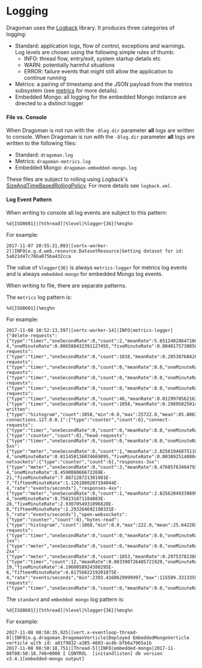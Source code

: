 Logging
======

Dragoman uses the [Logback](https://logback.qos.ch/) library. It produces three categories of logging:

* Standard: application logs, flow of control, exceptions and warnings. Log levels are chosen using the following simple rules of thumb:
  * INFO: thread flow, entry/exit, system startup details etc
  * WARN: potentially harmful situations
  * ERROR: failure events that might still allow the application to continue running
* Metrics: a pairing of timestamp and the JSON payload from the metrics subsystem (see [metrics](metrics.md) for more details).
* Embedded Mongo: all logging for the embedded Mongo instance are directed to a distinct logger 

#### File vs. Console

When Dragoman is not run with the `-Dlog.dir` parameter **all** logs are written to console. When Dragoman is run with the `-Dlog.dir` parameter **all** logs are written to the following files:

* Standard: `dragoman.log`
* Metrics: `dragoman-metrics.log`
* Embedded Mongo: `dragoman-embedded-mongo.log`

These files are subject to rolling using Logback's [SizeAndTimeBasedRollingPolicy](https://logback.qos.ch/manual/appenders.html#SizeAndTimeBasedRollingPolicy). For more details see `logback.xml`.


#### Log Event Pattern

When writing to console all log events are subject to this pattern:

```
%d{ISO8601}|[%thread]|%level|%logger{36}|%msg%n
```

For example:

```
2017-11-07 20:55:31,093|[vertx-worker-2]|INFO|o.g.d.web.resource.DatasetResource|Getting dataset for id: 5a021d47c786a075ba432cca
```

The value of `%logger{36}` is always `metrics-logger` for metrics log events and is always `embedded-mongo` for embedded Mongo log events.

When writing to file, there are separate patterns.

The `metrics` log pattern is: 

```
%d{ISO8601}|%msg%n
```

For example:

```
2017-11-08 10:52:13,597|[vertx-worker-14]|INFO|metrics-logger|{"delete-requests":{"type":"timer","oneSecondRate":0,"count":2,"meanRate":5.651240286471607E-4,"oneMinuteRate":0.006588432391127455,"fiveMinuteRate":0.004817573805080151,"fifteenMinuteRate":0.0019940965306243976,"rate":"events/seconds","min":0.568813,"max":2.654515,"mean":1.5413782715399287,"stddev":1.040479756927465,"median":0.568813,"75%":2.654515,"95%":2.654515,"98%":2.654515,"99%":2.654515,"99.9%":2.654515,"durationRate":"milliseconds"},"post-requests":{"type":"timer","oneSecondRate":0,"count":1010,"meanRate":0.2853876842691808,"oneMinuteRate":0.41253311958784916,"fiveMinuteRate":0.405127669167274,"fifteenMinuteRate":0.37749033299449974,"rate":"events/seconds","min":0.465146,"max":1132.3040799999999,"mean":1.4810624675481785,"stddev":10.448334693765243,"median":0.6079129999999999,"75%":0.7071529999999999,"95%":0.8448559999999999,"98%":4.88366,"99%":4.88366,"99.9%":147.55389399999999,"durationRate":"milliseconds"},"patch-requests":{"type":"timer","oneSecondRate":0,"count":0,"meanRate":0.0,"oneMinuteRate":0.0,"fiveMinuteRate":0.0,"fifteenMinuteRate":0.0,"rate":"events/seconds","min":0.0,"max":0.0,"mean":0.0,"stddev":0.0,"median":0.0,"75%":0.0,"95%":0.0,"98%":0.0,"99%":0.0,"99.9%":0.0,"durationRate":"milliseconds"},"trace-requests":{"type":"timer","oneSecondRate":0,"count":0,"meanRate":0.0,"oneMinuteRate":0.0,"fiveMinuteRate":0.0,"fifteenMinuteRate":0.0,"rate":"events/seconds","min":0.0,"max":0.0,"mean":0.0,"stddev":0.0,"median":0.0,"75%":0.0,"95%":0.0,"98%":0.0,"99%":0.0,"99.9%":0.0,"durationRate":"milliseconds"},"options-requests":{"type":"timer","oneSecondRate":0,"count":0,"meanRate":0.0,"oneMinuteRate":0.0,"fiveMinuteRate":0.0,"fifteenMinuteRate":0.0,"rate":"events/seconds","min":0.0,"max":0.0,"mean":0.0,"stddev":0.0,"median":0.0,"75%":0.0,"95%":0.0,"98%":0.0,"99%":0.0,"99.9%":0.0,"durationRate":"milliseconds"},"get-requests":{"type":"timer","oneSecondRate":0,"count":46,"meanRate":0.012997856216376192,"oneMinuteRate":0.04309006538297238,"fiveMinuteRate":0.018438458557596852,"fifteenMinuteRate":0.009090660326922247,"rate":"events/seconds","min":1.28453,"max":1523.885532,"mean":394.02542750040436,"stddev":659.4165511681371,"median":5.040983,"75%":1523.885532,"95%":1523.885532,"98%":1523.885532,"99%":1523.885532,"99.9%":1523.885532,"durationRate":"milliseconds"},"requests":{"type":"timer","oneSecondRate":0,"count":1058,"meanRate":0.29895025014330084,"oneMinuteRate":0.46221161736194893,"fiveMinuteRate":0.4283837020063475,"fifteenMinuteRate":0.388575216198518,"rate":"events/seconds","min":0.465146,"max":1523.885532,"mean":35.50451362266913,"stddev":223.5697972878225,"median":0.6376999999999999,"75%":0.754371,"95%":5.040983,"98%":1523.885532,"99%":1523.885532,"99.9%":1523.885532,"durationRate":"milliseconds"},"bytes-written":{"type":"histogram","count":1058,"min":0.0,"max":25722.0,"mean":85.80639602246818,"stddev":317.30043759573994,"median":0.0,"75%":0.0,"95%":1393.0,"98%":1396.0,"99%":1414.0,"99.9%":1421.0},"open-connections.127.0.0.1":{"type":"counter","count":6},"connect-requests":{"type":"timer","oneSecondRate":0,"count":0,"meanRate":0.0,"oneMinuteRate":0.0,"fiveMinuteRate":0.0,"fifteenMinuteRate":0.0,"rate":"events/seconds","min":0.0,"max":0.0,"mean":0.0,"stddev":0.0,"median":0.0,"75%":0.0,"95%":0.0,"98%":0.0,"99%":0.0,"99.9%":0.0,"durationRate":"milliseconds"},"exceptions":{"type":"counter","count":0},"head-requests":{"type":"timer","oneSecondRate":0,"count":0,"meanRate":0.0,"oneMinuteRate":0.0,"fiveMinuteRate":0.0,"fifteenMinuteRate":0.0,"rate":"events/seconds","min":0.0,"max":0.0,"mean":0.0,"stddev":0.0,"median":0.0,"75%":0.0,"95%":0.0,"98%":0.0,"99%":0.0,"99.9%":0.0,"durationRate":"milliseconds"},"responses-5xx":{"type":"meter","oneSecondRate":0,"count":1,"meanRate":2.825619468751102E-4,"oneMinuteRate":0.011458136074669095,"fiveMinuteRate":0.0030925140804588976,"fifteenMinuteRate":0.0010836790736504383,"rate":"events/seconds"},"open-netsockets":{"type":"counter","count":6},"responses-3xx":{"type":"meter","oneSecondRate":0,"count":3,"meanRate":8.476857634047931E-4,"oneMinuteRate":8.459008066672269E-21,"fiveMinuteRate":7.887128721301981E-7,"fifteenMinuteRate":1.1261800287194044E-4,"rate":"events/seconds"},"responses-4xx":{"type":"meter","oneSecondRate":0,"count":1,"meanRate":2.825620493398995E-4,"oneMinuteRate":8.758231871184803E-28,"fiveMinuteRate":2.9307054931096828E-8,"fifteenMinuteRate":2.293264692190331E-5,"rate":"events/seconds"},"open-websockets":{"type":"counter","count":0},"bytes-read":{"type":"histogram","count":1060,"min":0.0,"max":222.0,"mean":25.642202129103666,"stddev":31.97020280386869,"median":23.0,"75%":23.0,"95%":23.0,"98%":222.0,"99%":222.0,"99.9%":222.0},"other-requests":{"type":"timer","oneSecondRate":0,"count":0,"meanRate":0.0,"oneMinuteRate":0.0,"fiveMinuteRate":0.0,"fifteenMinuteRate":0.0,"rate":"events/seconds","min":0.0,"max":0.0,"mean":0.0,"stddev":0.0,"median":0.0,"75%":0.0,"95%":0.0,"98%":0.0,"99%":0.0,"99.9%":0.0,"durationRate":"milliseconds"},"responses-1xx":{"type":"meter","oneSecondRate":0,"count":0,"meanRate":0.0,"oneMinuteRate":0.0,"fiveMinuteRate":0.0,"fifteenMinuteRate":0.0,"rate":"events/seconds"},"responses-2xx":{"type":"meter","oneSecondRate":0,"count":1053,"meanRate":0.2975378136805474,"oneMinuteRate":0.4507534812872798,"fiveMinuteRate":0.42529036990596164,"fifteenMinuteRate":0.3873559864750735,"rate":"events/seconds"},"connections":{"type":"timer","count":12,"meanRate":0.003390726485721929,"oneMinuteRate":1.8097858870773388E-19,"fiveMinuteRate":4.1960058924380295E-6,"fifteenMinuteRate":4.8175682219201875E-4,"rate":"events/seconds","min":2393.4160629999997,"max":115509.33133599999,"mean":109000.01959362236,"stddev":25980.56979125462,"median":115258.221786,"75%":115483.44445099999,"95%":115483.44445099999,"98%":115483.44445099999,"99%":115483.44445099999,"99.9%":115483.44445099999,"durationRate":"milliseconds"},"put-requests":{"type":"timer","oneSecondRate":0,"count":0,"meanRate":0.0,"oneMinuteRate":0.0,"fiveMinuteRate":0.0,"fifteenMinuteRate":0.0,"rate":"events/seconds","min":0.0,"max":0.0,"mean":0.0,"stddev":0.0,"median":0.0,"75%":0.0,"95%":0.0,"98%":0.0,"99%":0.0,"99.9%":0.0,"durationRate":"milliseconds"}}
```

The `standard` and `embedded mongo` log pattern is: 

```
%d{ISO8601}|[%thread]|%level|%logger{36}|%msg%n
```

For example:

```
2017-11-08 08:50:35,925|[vert.x-eventloop-thread-0]|INFO|o.g.dragoman.DragomanVerticle|Deployed EmbeddedMongoVerticle verticle with id: a01f9832-a385-4603-ac4b-bfb6a7965a1b
2017-11-08 08:50:18,751|[Thread-5]|INFO|embedded-mongo|2017-11-08T08:50:18.746+0000 I CONTROL  [initandlisten] db version v3.4.1[embedded-mongo output] 
```